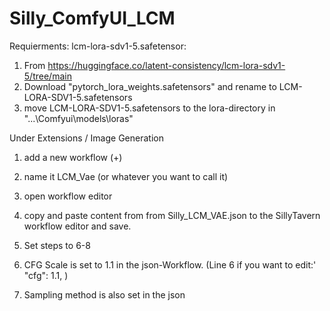 # Silly_ComfyUI_LCM

Requierments:
  lcm-lora-sdv1-5.safetensor:
  1. From https://huggingface.co/latent-consistency/lcm-lora-sdv1-5/tree/main
  2. Download "pytorch_lora_weights.safetensors" and rename to LCM-LORA-SDV1-5.safetensors
  3. move LCM-LORA-SDV1-5.safetensors to the lora-directory in "...\Comfyui\models\loras\"

Under Extensions / Image Generation

  1. add a new workflow (+)
  
  2. name it LCM_Vae (or whatever you want to call it)
  
  3. open workflow editor
  
  4. copy and paste content from from Silly_LCM_VAE.json to the SillyTavern workflow editor and save.

  5. Set steps to 6-8

  6. CFG Scale is set to 1.1 in the json-Workflow. (Line 6 if you want to edit:' "cfg": 1.1, )

  7. Sampling method is also set in the json
